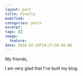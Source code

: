 ```yaml
---
layout: post
title: Finally
modified:
categories: posts
excerpt:
tags: []
image:
  feature:
date: 2016-02-29T14:27:58-05:00
---
```

My friends,

I am very glad that I've built my blog.
